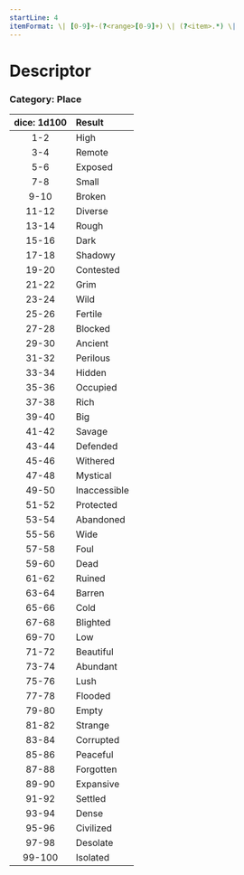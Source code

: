 ```yaml
---
startLine: 4
itemFormat: \| [0-9]+-(?<range>[0-9]+) \| (?<item>.*) \|
---
```

# Descriptor
### Category: Place

| dice: 1d100 | Result |
|:----:|:-------|
| 1-2 | High |
| 3-4 | Remote |
| 5-6 | Exposed |
| 7-8 | Small |
| 9-10 | Broken |
| 11-12 | Diverse |
| 13-14 | Rough |
| 15-16 | Dark |
| 17-18 | Shadowy |
| 19-20 | Contested |
| 21-22 | Grim |
| 23-24 | Wild |
| 25-26 | Fertile |
| 27-28 | Blocked |
| 29-30 | Ancient |
| 31-32 | Perilous |
| 33-34 | Hidden |
| 35-36 | Occupied |
| 37-38 | Rich |
| 39-40 | Big |
| 41-42 | Savage |
| 43-44 | Defended |
| 45-46 | Withered |
| 47-48 | Mystical |
| 49-50 | Inaccessible |
| 51-52 | Protected |
| 53-54 | Abandoned |
| 55-56 | Wide |
| 57-58 | Foul |
| 59-60 | Dead |
| 61-62 | Ruined |
| 63-64 | Barren |
| 65-66 | Cold |
| 67-68 | Blighted |
| 69-70 | Low |
| 71-72 | Beautiful |
| 73-74 | Abundant |
| 75-76 | Lush |
| 77-78 | Flooded |
| 79-80 | Empty |
| 81-82 | Strange |
| 83-84 | Corrupted |
| 85-86 | Peaceful |
| 87-88 | Forgotten |
| 89-90 | Expansive |
| 91-92 | Settled |
| 93-94 | Dense |
| 95-96 | Civilized |
| 97-98 | Desolate |
| 99-100 | Isolated |
